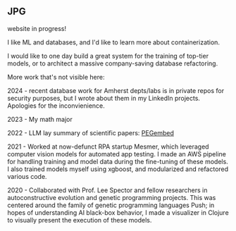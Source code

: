 ## JPG
website in progress!


I like ML and databases, and I'd like to learn more about containerization.

I would like to one day build a great system for the training of top-tier models, or to architect a massive company-saving database refactoring.





More work that's not visible here:

2024 - recent database work for Amherst depts/labs is in private repos for security purposes, but I wrote about them in my LinkedIn projects. Apologies for the inconvienience.

2023 - My math major

2022 - LLM lay summary of scientific papers: [PEGembed](https://huggingface.co/jordypg/PEGembed)

2021 - Worked at now-defunct RPA startup Mesmer, which leveraged computer vision models for automated app testing. I made an AWS pipeline for handling training and model data during the fine-tuning of these models. I also trained models myself using xgboost, and modularized and refactored various code.

2020 - Collaborated with Prof. Lee Spector and fellow researchers in autoconstructive evolution and genetic programming projects. This was centered around the family of genetic programming languages Push; in hopes of understanding AI black-box behavior, I made a visualizer in Clojure to visually present the execution of these models.



<!--
**jordypg/jordypg** is a ✨ _special_ ✨ repository because its `README.md` (this file) appears on your GitHub profile.

Here are some ideas to get you started:

- 🔭 I’m currently working on ...
- 🌱 I’m currently learning ...
- 👯 I’m looking to collaborate on ...
- 🤔 I’m looking for help with ...
- 💬 Ask me about ...
- 📫 How to reach me: ...
- 😄 Pronouns: ...
- ⚡ Fun fact: ...
-->
